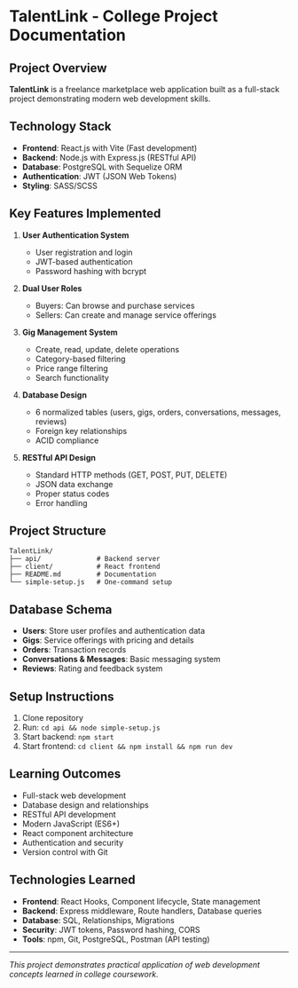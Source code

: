 # TalentLink - College Project Documentation

## Project Overview
**TalentLink** is a freelance marketplace web application built as a full-stack project demonstrating modern web development skills.

## Technology Stack
- **Frontend**: React.js with Vite (Fast development)
- **Backend**: Node.js with Express.js (RESTful API)
- **Database**: PostgreSQL with Sequelize ORM
- **Authentication**: JWT (JSON Web Tokens)
- **Styling**: SASS/SCSS

## Key Features Implemented
1. **User Authentication System**
   - User registration and login
   - JWT-based authentication
   - Password hashing with bcrypt

2. **Dual User Roles**
   - Buyers: Can browse and purchase services
   - Sellers: Can create and manage service offerings

3. **Gig Management System**
   - Create, read, update, delete operations
   - Category-based filtering
   - Price range filtering
   - Search functionality

4. **Database Design**
   - 6 normalized tables (users, gigs, orders, conversations, messages, reviews)
   - Foreign key relationships
   - ACID compliance

5. **RESTful API Design**
   - Standard HTTP methods (GET, POST, PUT, DELETE)
   - JSON data exchange
   - Proper status codes
   - Error handling

## Project Structure
```
TalentLink/
├── api/              # Backend server
├── client/           # React frontend
├── README.md         # Documentation
└── simple-setup.js   # One-command setup
```

## Database Schema
- **Users**: Store user profiles and authentication data
- **Gigs**: Service offerings with pricing and details
- **Orders**: Transaction records
- **Conversations & Messages**: Basic messaging system
- **Reviews**: Rating and feedback system

## Setup Instructions
1. Clone repository
2. Run: `cd api && node simple-setup.js`
3. Start backend: `npm start`
4. Start frontend: `cd client && npm install && npm run dev`

## Learning Outcomes
- Full-stack web development
- Database design and relationships
- RESTful API development
- Modern JavaScript (ES6+)
- React component architecture
- Authentication and security
- Version control with Git

## Technologies Learned
- **Frontend**: React Hooks, Component lifecycle, State management
- **Backend**: Express middleware, Route handlers, Database queries
- **Database**: SQL, Relationships, Migrations
- **Security**: JWT tokens, Password hashing, CORS
- **Tools**: npm, Git, PostgreSQL, Postman (API testing)

---
*This project demonstrates practical application of web development concepts learned in college coursework.*
